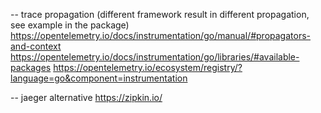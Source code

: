 -- trace propagation (different framework result in different propagation, see example in the package)
https://opentelemetry.io/docs/instrumentation/go/manual/#propagators-and-context
https://opentelemetry.io/docs/instrumentation/go/libraries/#available-packages
https://opentelemetry.io/ecosystem/registry/?language=go&component=instrumentation


-- jaeger alternative
https://zipkin.io/
